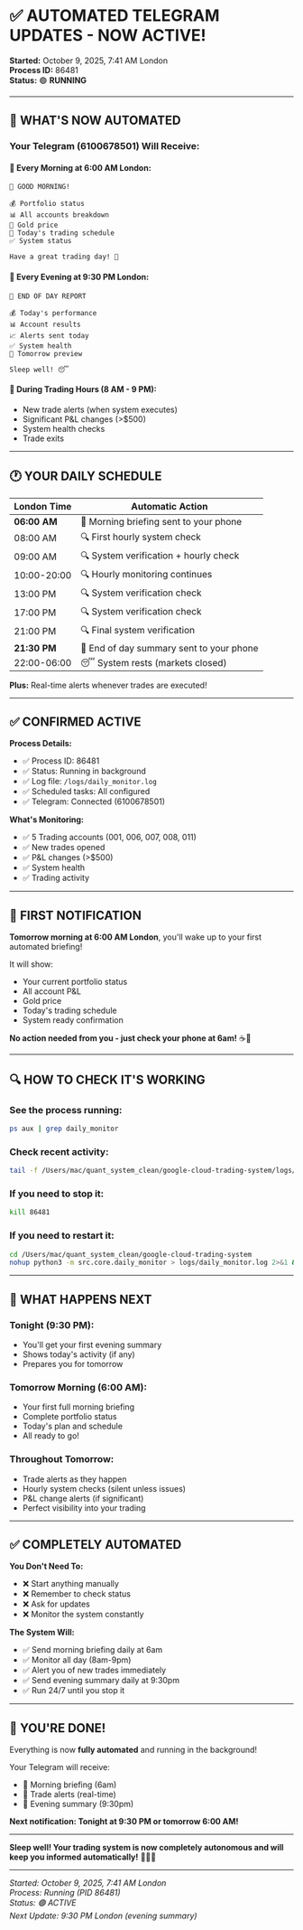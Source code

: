 # ✅ AUTOMATED TELEGRAM UPDATES - NOW ACTIVE!

**Started:** October 9, 2025, 7:41 AM London  
**Process ID:** 86481  
**Status:** 🟢 **RUNNING**

---

## 📱 WHAT'S NOW AUTOMATED

### Your Telegram (6100678501) Will Receive:

#### 🌅 **Every Morning at 6:00 AM London:**
```
🌅 GOOD MORNING!

💰 Portfolio status
📊 All accounts breakdown
🥇 Gold price
🎯 Today's trading schedule
✅ System status

Have a great trading day! 🚀
```

#### 🌙 **Every Evening at 9:30 PM London:**
```
🌙 END OF DAY REPORT

💰 Today's performance
📊 Account results
📈 Alerts sent today
✅ System health
🌅 Tomorrow preview

Sleep well! 😴
```

#### 🎯 **During Trading Hours (8 AM - 9 PM):**
- New trade alerts (when system executes)
- Significant P&L changes (>$500)
- System health checks
- Trade exits

---

## 🕐 YOUR DAILY SCHEDULE

| London Time | Automatic Action |
|-------------|-----------------|
| **06:00 AM** | 📱 Morning briefing sent to your phone |
| 08:00 AM | 🔍 First hourly system check |
| 09:00 AM | 🔍 System verification + hourly check |
| 10:00-20:00 | 🔍 Hourly monitoring continues |
| 13:00 PM | 🔍 System verification check |
| 17:00 PM | 🔍 System verification check |
| 21:00 PM | 🔍 Final system verification |
| **21:30 PM** | 📱 End of day summary sent to your phone |
| 22:00-06:00 | 😴 System rests (markets closed) |

**Plus:** Real-time alerts whenever trades are executed!

---

## ✅ CONFIRMED ACTIVE

**Process Details:**
- ✅ Process ID: 86481
- ✅ Status: Running in background
- ✅ Log file: `/logs/daily_monitor.log`
- ✅ Scheduled tasks: All configured
- ✅ Telegram: Connected (6100678501)

**What's Monitoring:**
- ✅ 5 Trading accounts (001, 006, 007, 008, 011)
- ✅ New trades opened
- ✅ P&L changes (>$500)
- ✅ System health
- ✅ Trading activity

---

## 📱 FIRST NOTIFICATION

**Tomorrow morning at 6:00 AM London**, you'll wake up to your first automated briefing!

It will show:
- Your current portfolio status
- All account P&L
- Gold price
- Today's trading schedule
- System ready confirmation

**No action needed from you - just check your phone at 6am!** ☕📱

---

## 🔍 HOW TO CHECK IT'S WORKING

### See the process running:
```bash
ps aux | grep daily_monitor
```

### Check recent activity:
```bash
tail -f /Users/mac/quant_system_clean/google-cloud-trading-system/logs/daily_monitor.log
```

### If you need to stop it:
```bash
kill 86481
```

### If you need to restart it:
```bash
cd /Users/mac/quant_system_clean/google-cloud-trading-system
nohup python3 -m src.core.daily_monitor > logs/daily_monitor.log 2>&1 &
```

---

## 🎯 WHAT HAPPENS NEXT

### Tonight (9:30 PM):
- You'll get your first evening summary
- Shows today's activity (if any)
- Prepares you for tomorrow

### Tomorrow Morning (6:00 AM):
- Your first full morning briefing
- Complete portfolio status
- Today's plan and schedule
- All ready to go!

### Throughout Tomorrow:
- Trade alerts as they happen
- Hourly system checks (silent unless issues)
- P&L change alerts (if significant)
- Perfect visibility into your trading

---

## ✅ COMPLETELY AUTOMATED

**You Don't Need To:**
- ❌ Start anything manually
- ❌ Remember to check status
- ❌ Ask for updates
- ❌ Monitor the system constantly

**The System Will:**
- ✅ Send morning briefing daily at 6am
- ✅ Monitor all day (8am-9pm)
- ✅ Alert you of new trades immediately
- ✅ Send evening summary daily at 9:30pm
- ✅ Run 24/7 until you stop it

---

## 🎉 YOU'RE DONE!

Everything is now **fully automated** and running in the background!

Your Telegram will receive:
- 📱 Morning briefing (6am)
- 📱 Trade alerts (real-time)
- 📱 Evening summary (9:30pm)

**Next notification: Tonight at 9:30 PM or tomorrow 6:00 AM!**

---

**Sleep well! Your trading system is now completely autonomous and will keep you informed automatically!** 🎯📱💤

---

*Started: October 9, 2025, 7:41 AM London*  
*Process: Running (PID 86481)*  
*Status: 🟢 ACTIVE*  
*Next Update: 9:30 PM London (evening summary)*



